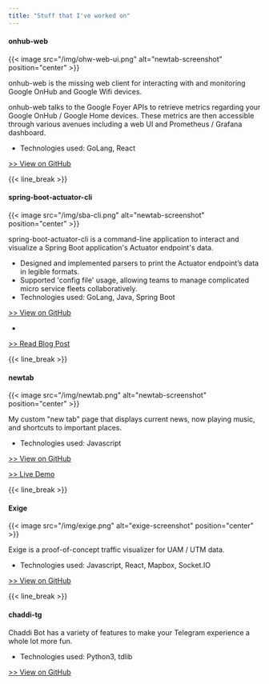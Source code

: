 ```yaml
---
title: "Stuff that I've worked on"
---
```


#### onhub-web

{{< image src="/img/ohw-web-ui.png" alt="newtab-screenshot" position="center" >}}

onhub-web is the missing web client for interacting with and monitoring Google OnHub and Google Wifi devices.

onhub-web talks to the Google Foyer APIs to retrieve metrics regarding your Google OnHub / Google Home devices. These metrics are then accessible through various avenues including a web UI and Prometheus / Grafana dashboard.

- Technologies used: GoLang, React

[>> View on GitHub](https://github.com/arkits/onhub-web)

{{< line_break >}}

#### spring-boot-actuator-cli

{{< image src="/img/sba-cli.png" alt="newtab-screenshot" position="center" >}}

spring-boot-actuator-cli is a command-line application to interact and visualize a Spring Boot application's Actuator endpoint's data.

- Designed and implemented parsers to print the Actuator endpoint’s data in legible formats.
- Supported 'config file' usage, allowing teams to manage complicated micro service fleets collaboratively.
- Technologies used: GoLang, Java, Spring Boot

[>> View on GitHub](https://github.com/arkits/spring-boot-actuator-cli)

-

[>> Read Blog Post](/posts/sba-cli)

{{< line_break >}}

#### newtab

{{< image src="/img/newtab.png" alt="newtab-screenshot" position="center" >}}

My custom "new tab" page that displays current news, now playing music, and shortcuts to important places.

- Technologies used: Javascript

[>> View on GitHub](https://github.com/arkits/newtab)

[>> Live Demo](https://newtab.archit.xyz/)

{{< line_break >}}

#### Exige

{{< image src="/img/exige.png" alt="exige-screenshot" position="center" >}}

Exige is a proof-of-concept traffic visualizer for UAM / UTM data.

- Technologies used: Javascript, React, Mapbox, Socket.IO

[>> View on GitHub](https://github.com/arkits/exige)

{{< line_break >}}

#### chaddi-tg

Chaddi Bot has a variety of features to make your Telegram experience a whole lot more fun.

- Technologies used: Python3, tdlib

[>> View on GitHub](https://github.com/arkits/chaddi-tg)
